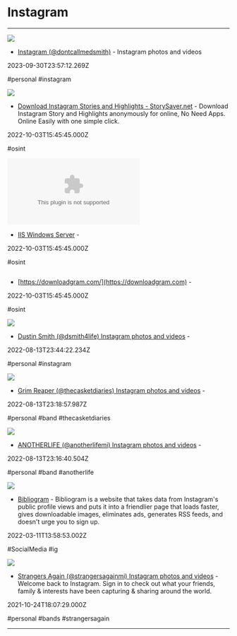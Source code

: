 # Instagram

---

![](https://rdl.ink/render/https%3A%2F%2Fwww.instagram.com%2Fdontcallmedsmith)

- [Instagram (@dontcallmedsmith)](https://www.instagram.com/dontcallmedsmith) - Instagram photos and videos

2023-09-30T23:57:12.269Z

#personal #instagram

![](https://rdl.ink/render/https%3A%2F%2Fwww.storysaver.net)

- [Download Instagram Stories and Highlights - StorySaver.net](https://www.storysaver.net) - Download Instagram Story and Highlights anonymously for online, No Need Apps. Online Easily with one simple click.

2022-10-03T15:45:45.000Z

#osint

![](https://rdl.ink/render/https%3A%2F%2Fgramsave.com)

- [IIS Windows Server](https://gramsave.com) - 

2022-10-03T15:45:45.000Z

#osint

![]()

- [https://downloadgram.com/](https://downloadgram.com) - 

2022-10-03T15:45:45.000Z

#osint

![](https://scontent-lhr6-1.cdninstagram.com/v/t51.2885-19/322854459_918312032881461_5682725924272786897_n.jpg?stp=dst-jpg_s100x100&_nc_cat=109&ccb=1-7&_nc_sid=c4dd86&_nc_ohc=eucPkK6MIWcAX-e3Loz&_nc_ht=scontent-lhr6-1.cdninstagram.com&oh=00_AfBPv9uTGtCxZvLdphHCC45dh4qYo3kgpyPiUI-9hIWZaA&oe=653B7C5E)

- [Dustin Smith (@dsmith4life) Instagram photos and videos](https://www.instagram.com/dsmith4life) - 

2022-08-13T23:44:22.234Z

#personal #instagram

![](https://rdl.ink/render/https%3A%2F%2Fwww.instagram.com%2Fthecasketdiaries)

- [Grim Reaper (@thecasketdiaries) Instagram photos and videos](https://www.instagram.com/thecasketdiaries) - 

2022-08-13T23:18:57.987Z

#personal #band #thecasketdiaries

![](https://rdl.ink/render/https%3A%2F%2Fwww.instagram.com%2Fanotherlifemi)

- [ANOTHERLIFE (@anotherlifemi) Instagram photos and videos](https://www.instagram.com/anotherlifemi) - 

2022-08-13T23:16:40.504Z

#personal #band #anotherlife

![](https://rdl.ink/render/https%3A%2F%2Fbibliogram.art)

- [Bibliogram](https://bibliogram.art) - Bibliogram is a website that takes data from Instagram's public profile views and puts it into a friendlier page that loads faster, gives downloadable images, eliminates ads, generates RSS feeds, and doesn't urge you to sign up.

2022-03-11T13:58:53.002Z

#SocialMedia #ig

![](https://rdl.ink/render/https%3A%2F%2Fwww.instagram.com%2Fstrangersagainmi)

- [Strangers Again (@strangersagainmi) Instagram photos and videos](https://www.instagram.com/strangersagainmi) - Welcome back to Instagram. Sign in to check out what your friends, family & interests have been capturing & sharing around the world.

2021-10-24T18:07:29.000Z

#personal #bands #strangersagain

---


